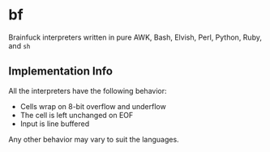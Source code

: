 # bf

Brainfuck interpreters written in pure AWK, Bash, Elvish, Perl, Python, Ruby, and `sh`

## Implementation Info

All the interpreters have the following behavior:

- Cells wrap on 8-bit overflow and underflow
- The cell is left unchanged on EOF
- Input is line buffered

Any other behavior may vary to suit the languages.
